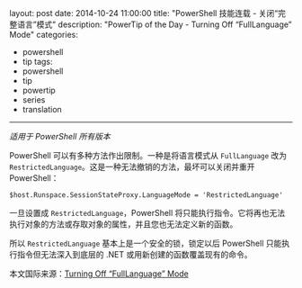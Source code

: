 layout: post
date: 2014-10-24 11:00:00
title: "PowerShell 技能连载 - 关闭“完整语言”模式"
description: "PowerTip of the Day - Turning Off “FullLanguage” Mode"
categories:
- powershell
- tip
tags:
- powershell
- tip
- powertip
- series
- translation
---
_适用于 PowerShell 所有版本_

PowerShell 可以有多种方法作出限制。一种是将语言模式从 `FullLanguage` 改为 `RestrictedLanguage`。这是一种无法撤销的方法，最坏可以关闭并重开 PowerShell：

    $host.Runspace.SessionStateProxy.LanguageMode = 'RestrictedLanguage'

一旦设置成 `RestrictedLanguage`，PowerShell 将只能执行指令。它将再也无法执行对象的方法或存取对象的属性，并且您也无法定义新的函数。

所以 `RestrictedLanguage` 基本上是一个安全的锁，锁定以后 PowerShell 只能执行指令但无法深入到底层的 .NET 或用新创建的函数覆盖现有的命令。

<!--more-->
本文国际来源：[Turning Off “FullLanguage” Mode](http://community.idera.com/powershell/powertips/b/tips/posts/turning-off-fulllanguage-mode)
